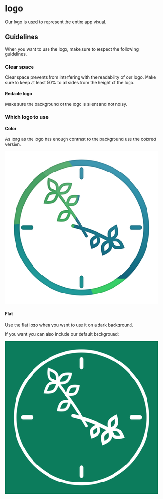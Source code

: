 logo
===

Our logo is used to represent the entire app visual.

## Guidelines
When you want to use the logo, make sure to respect the following
guidelines.

### Clear space
Clear space prevents from interfering with the readability of our logo.
Make sure to keep at least 50% to all sides from the height of the logo.

#### Redable logo
Make sure the background of the logo is silent and not noisy.

### Which logo to use

#### Color
As long as the logo has enough contrast to the background use the colored version.

![](./color/ThymeSaveLogo.png)

#### Flat
Use the flat logo when you want to use it on a dark background.

If you want you can also include our default background:

![](./flat/ThymeSaveLogo.png)
